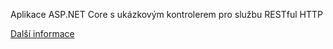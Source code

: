 ﻿Aplikace ASP.NET Core s ukázkovým kontrolerem pro službu RESTful HTTP

[Další informace](https://docs.microsoft.com/aspnet/core/tutorials/first-web-api?view=aspnetcore-2.2)
